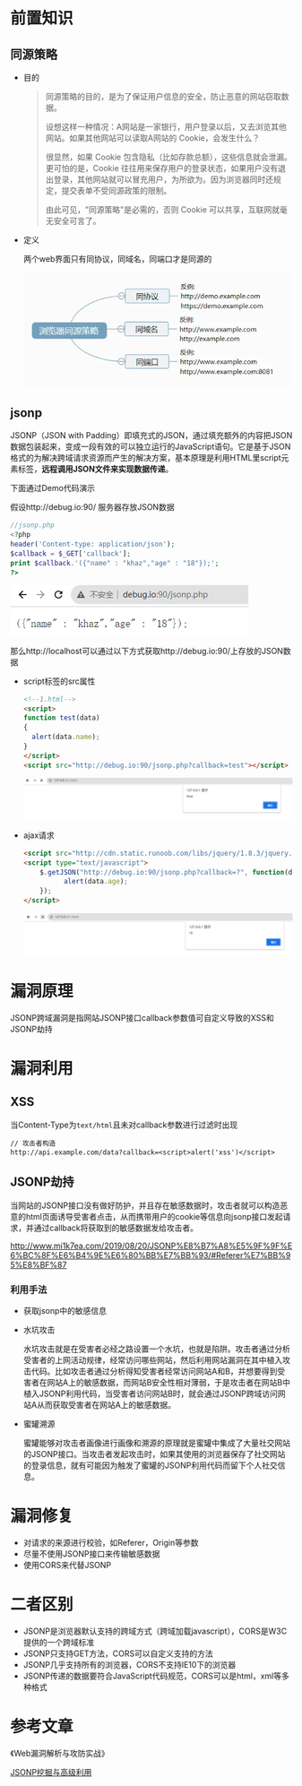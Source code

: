 # 前置知识

## **同源策略**

- 目的

  > 同源策略的目的，是为了保证用户信息的安全，防止恶意的网站窃取数据。
  >
  > 设想这样一种情况：A网站是一家银行，用户登录以后，又去浏览其他网站。如果其他网站可以读取A网站的 Cookie，会发生什么？
  >
  > 很显然，如果 Cookie 包含隐私（比如存款总额），这些信息就会泄漏。更可怕的是，Cookie 往往用来保存用户的登录状态，如果用户没有退出登录，其他网站就可以冒充用户，为所欲为。因为浏览器同时还规定，提交表单不受同源政策的限制。
  >
  > 由此可见，"同源策略"是必需的，否则 Cookie 可以共享，互联网就毫无安全可言了。

- 定义

  两个web界面只有同协议，同域名，同端口才是同源的

  ![img](../../../images/pxbcwxexdh-1686840019399.png)

## jsonp

JSONP（JSON with Padding）即填充式的JSON，通过填充额外的内容把JSON数据包装起来，变成一段有效的可以独立运行的JavaScript语句。它是基于JSON 格式的为解决跨域请求资源而产生的解决方案，基本原理是利用HTML里script元素标签，**远程调用JSON文件来实现数据传递**。

下面通过Demo代码演示

假设http://debug.io:90/ 服务器存放JSON数据

```php
//jsonp.php
<?php
header('Content-type: application/json');
$callback = $_GET['callback'];
print $callback.'({"name" : "khaz","age" : "18"});';
?>
```

![image-20231005201905213](../../../images/image-20231005201905213.png)

那么http://localhost可以通过以下方式获取http://debug.io:90/上存放的JSON数据

- script标签的src属性

  ```html
  <!--1.html-->
  <script>
  function test(data)
  {
    alert(data.name);
  }
  </script>
  <script src="http://debug.io:90/jsonp.php?callback=test"></script>
  ```

  ![image-20231005202129724](../../../images/image-20231005202129724.png)

- ajax请求

  ```html
  <script src="http://cdn.static.runoob.com/libs/jquery/1.8.3/jquery.js"></script>
  <script type="text/javascript">    
      $.getJSON("http://debug.io:90/jsonp.php?callback=?", function(data){
            alert(data.age);
      });
  </script>
  ```

  ![image-20231005202436331](../../../images/image-20231005202436331.png)



# 漏洞原理

JSONP跨域漏洞是指网站JSONP接口callback参数值可自定义导致的XSS和JSONP劫持



# 漏洞利用

## XSS

当Content-Type为`text/html`且未对callback参数进行过滤时出现

```
// 攻击者构造
http://api.example.com/data?callback=<script>alert('xss')</script>
```



## JSONP劫持

当网站的JSONP接口没有做好防护，并且存在敏感数据时，攻击者就可以构造恶意的html页面诱导受害者点击，从而携带用户的cookie等信息向jsonp接口发起请求，并通过callback将获取到的敏感数据发给攻击者。

http://www.mi1k7ea.com/2019/08/20/JSONP%E8%B7%A8%E5%9F%9F%E6%BC%8F%E6%B4%9E%E6%80%BB%E7%BB%93/#Referer%E7%BB%95%E8%BF%87





### 利用手法

- 获取jsonp中的敏感信息

- 水坑攻击

  水坑攻击就是在受害者必经之路设置一个水坑，也就是陷阱。攻击者通过分析受害者的上网活动规律，经常访问哪些网站，然后利用网站漏洞在其中植入攻击代码。比如攻击者通过分析得知受害者经常访问网站A和B，并想要得到受害者在网站A上的敏感数据，而网站B安全性相对薄弱，于是攻击者在网站B中植入JSONP利用代码，当受害者访问网站B时，就会通过JSONP跨域访问网站A从而获取受害者在网站A上的敏感数据。

- 蜜罐溯源

  蜜罐能够对攻击者画像进行画像和溯源的原理就是蜜罐中集成了大量社交网站的JSONP接口。当攻击者发起攻击时，如果其使用的浏览器保存了社交网站的登录信息，就有可能因为触发了蜜罐的JSONP利用代码而留下个人社交信息。



# 漏洞修复

- 对请求的来源进行校验，如Referer，Origin等参数
- 尽量不使用JSONP接口来传输敏感数据
- 使用CORS来代替JSONP









# 二者区别

- JSONP是浏览器默认支持的跨域方式（跨域加载javascript），CORS是W3C提供的一个跨域标准
- JSONP只支持GET方法，CORS可以自定义支持的方法
- JSONP几乎支持所有的浏览器，CORS不支持IE10下的浏览器
- JSONP传递的数据要符合JavaScript代码规范，CORS可以是html，xml等多种格式



# 参考文章

《Web漏洞解析与攻防实战》

[JSONP挖掘与高级利用](http://drops.xmd5.com/static/drops/papers-6630.html)

